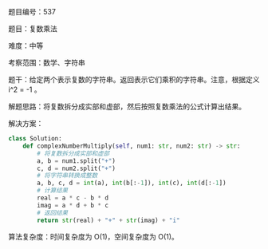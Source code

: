 题目编号：537

题目：复数乘法

难度：中等

考察范围：数学、字符串

题干：给定两个表示复数的字符串。返回表示它们乘积的字符串。注意，根据定义 i^2 = -1 。

解题思路：将复数拆分成实部和虚部，然后按照复数乘法的公式计算出结果。

解决方案：

```python
class Solution:
    def complexNumberMultiply(self, num1: str, num2: str) -> str:
        # 将复数拆分成实部和虚部
        a, b = num1.split("+")
        c, d = num2.split("+")
        # 将字符串转换成整数
        a, b, c, d = int(a), int(b[:-1]), int(c), int(d[:-1])
        # 计算结果
        real = a * c - b * d
        imag = a * d + b * c
        # 返回结果
        return str(real) + "+" + str(imag) + "i"
```

算法复杂度：时间复杂度为 O(1)，空间复杂度为 O(1)。